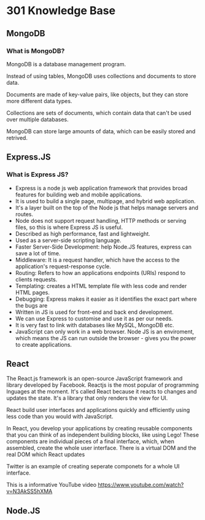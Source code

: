 # 301 Knowledge Base

## MongoDB

### What is MongoDB?

MongoDB is a database management program. 

Instead of using tables, MongoDB uses collections and documents to store data. 

Documents are made of key-value pairs, like objects, but they can store more different data types.

Collections are sets of documents, which contain data that can't be used over multiple databases.

MongoDB can store large amounts of data, which can be easily stored and retrived.

## Express.JS

### What is Express JS?

- Express is a node js web application framework that provides broad features for building web and mobile applications.
- It is used to build a single page, multipage, and hybrid web application.
- It's a layer built on the top of the Node js that helps manage servers and routes.
- Node does not support request handling, HTTP methods or serving files, so this is where Express JS is useful.
- Described as high performance, fast and lightweight.
- Used as a server-side scripting language.
- Faster Server-Side Development: help Node.JS features, express can save a lot of time.
- Middleware: It is a request handler, which have the access to the application's request-response cycle.
- Routing: Refers to how an applications endpoints (URIs) respond to clients requests.
- Templating: creates a HTML template file with less code and render HTML pages.
- Debugging: Express makes it easier as it identifies the exact part where the bugs are
- Written in JS is used for front-end and back end development.
- We can use Express to customise and use it as per our needs.
- It is very fast to link with databases like MySQL, MongoDB etc.
- JavaScript can only work in a web browser. Node JS is an enviroment, which means the JS can run outside the browser - gives you the power to create applications.

## React

The React.js framework is an open-source JavaScript framework and library developed by Facebook. Reactjs is the most popular of programming lnguages at the moment. It's called React because it reacts to changes and updates the state. It's a library that only renders the view for UI.

React build user interfaces and applications quickly and efficiently using less code than you would with JavaScript.

In React, you develop your applications by creating reusable components that you can think of as independent building blocks, like using Lego! These components are individual pieces of a final interface, which, when assembled, create the whole user interface. There is a virtual DOM and the real DOM which React updates

Twitter is an example of creating seperate componets for a whole UI interface.

This is a informative YouTube video https://www.youtube.com/watch?v=N3AkSS5hXMA

## Node.JS

